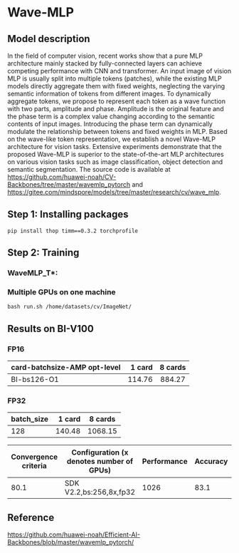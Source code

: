 # Wave-MLP

## Model description

In the field of computer vision, recent works show that a pure MLP architecture mainly stacked by fully-connected layers can achieve competing performance with CNN and transformer. An input image of vision MLP is usually split into multiple tokens (patches), while the existing MLP models directly aggregate them with fixed weights, neglecting the varying semantic information of tokens from different images. To dynamically aggregate tokens, we propose to represent each token as a wave function with two parts, amplitude and phase. Amplitude is the original feature and the phase term is a complex value changing according to the semantic contents of input images. Introducing the phase term can dynamically modulate the relationship between tokens and fixed weights in MLP. Based on the wave-like token representation, we establish a novel Wave-MLP architecture for vision tasks. Extensive experiments demonstrate that the proposed Wave-MLP is superior to the state-of-the-art MLP architectures on various vision tasks such as image classification, object detection and semantic segmentation. The source code is available at https://github.com/huawei-noah/CV-Backbones/tree/master/wavemlp_pytorch and https://gitee.com/mindspore/models/tree/master/research/cv/wave_mlp.

## Step 1: Installing packages
```
pip install thop timm==0.3.2 torchprofile 
```

## Step 2: Training

### WaveMLP_T*:

### Multiple GPUs on one machine

```
bash run.sh /home/datasets/cv/ImageNet/
```

## Results on BI-V100

### FP16

| card-batchsize-AMP opt-level | 1 card | 8 cards |
| :-----| ----: | :----: |
| BI-bs126-O1 | 114.76 | 884.27 |


### FP32

| batch_size | 1 card | 8 cards |
| :-----| ----: | :----: |
| 128 | 140.48 | 1068.15 |

| Convergence criteria | Configuration (x denotes number of GPUs) | Performance | Accuracy | Power（W） | Scalability | Memory utilization（G） | Stability |
|----------------------|------------------------------------------|-------------|----------|------------|-------------|-------------------------|-----------|
| 80.1                 | SDK V2.2,bs:256,8x,fp32                  | 1026        | 83.1     | 198\*8     | 0.98        | 29.4\*8                 | 1         |


## Reference
https://github.com/huawei-noah/Efficient-AI-Backbones/blob/master/wavemlp_pytorch/